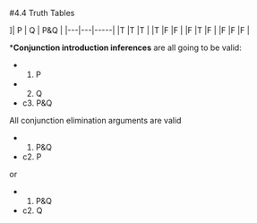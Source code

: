 #4.4 Truth Tables

]| P | Q | P&Q |
|---|---|-----|
|T  |T  |T    |
|T  |F  |F    |
|F  |T  |F    |
|F  |F  |F    |

***Conjunction introduction inferences** are all going to be valid:

- 1. P
- 2. Q
- c3. P&Q

All conjunction elimination arguments are valid

- 1. P&Q
- c2. P

or
- 1. P&Q
- c2. Q
